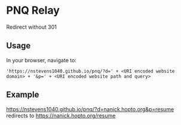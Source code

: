 # PNQ Relay  
Redirect without 301  
## Usage  
In your browser, navigate to:
```
'https://nstevens1040.github.io/pnq/?d=' + <URI encoded website domain> + '&p=' + <URI encoded website path and query>
```  
## Example  
https://nstevens1040.github.io/pnq/?d=nanick.hopto.org&p=resume redirects to https://nanick.hopto.org/resume  
